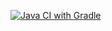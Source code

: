 [![Java CI with Gradle](https://github.com/VladaZy/PatternsOne/actions/workflows/gradle-publish.yml/badge.svg)](https://github.com/VladaZy/PatternsOne/actions/workflows/gradle-publish.yml)